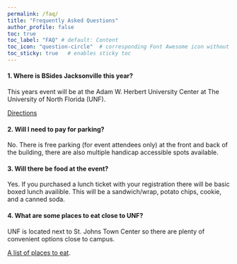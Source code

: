 ```yaml
---
permalink: /faq/
title: "Frequently Asked Questions"
author_profile: false
toc: true
toc_label: "FAQ" # default: Content
toc_icon: "question-circle"  # corresponding Font Awesome icon without the "fa" prefix
toc_sticky: true   # enables sticky toc
---
```


#### 1. Where is BSides Jacksonville this year?

This years event will be at the Adam W. Herbert University Center at The University of North Florida (UNF).

[Directions](https://www.unf.edu/universitycenter/directions.html)

#### 2. Will I need to pay for parking?

No. There is free parking (for event attendees only) at the front and back of the building, there are also multiple handicap accessible spots available.

#### 3. Will there be food at the event?

Yes. If you purchased a lunch ticket with your registration there will be basic boxed lunch availible. This will be a sandwich/wrap, potato chips, cookie, and a canned soda.

#### 4. What are some places to eat close to UNF?

UNF is located next to St. Johns Town Center so there are plenty of convenient options close to campus.

[A list of places to eat](https://www.google.com/search?q=university+of+north+florida+restaurants&sca_esv=565545338&biw=1395&bih=876&tbm=lcl&sxsrf=AM9HkKmCt9Kzca8M-lxqrIOh98iJhc9MUg%3A1694750370560&ei=otYDZbbmIa3liLMPopWLgA0&oq=University+of+North++restaurants&gs_lp=Eg1nd3Mtd2l6LWxvY2FsIiBVbml2ZXJzaXR5IG9mIE5vcnRoICByZXN0YXVyYW50cyoCCAAyBhAAGAcYHjIGEAAYBxgeMggQABgHGB4YDzIGEAAYCBgeMgYQABgIGB4yBhAAGAgYHjIGEAAYCBgeMgYQABgIGB4yBhAAGAgYHjIGEAAYCBgeSIHSAVDbkgFYt8IBcAN4AJABAJgBoAGgAeUYqgEEMC4yMrgBA8gBAPgBAcICBBAjGCfCAgUQABiABMICBBAAGB7CAgYQABgFGB7CAgYQABgWGB7CAggQABiKBRiRAsICCBAAGAgYBxgeiAYB&sclient=gws-wiz-local#rlfi=hd:;si:;mv:[[30.285157899999998,-81.50484209999999],[30.249991100000003,-81.5311109]];tbs:lrf:!1m4!1u3!2m2!3m1!1e1!1m4!1u5!2m2!5m1!1sgcid_3american_1restaurant!1m4!1u5!2m2!5m1!1sgcid_3pizza_1restaurant!1m4!1u2!2m2!2m1!1e1!1m4!1u1!2m2!1m1!1e1!1m4!1u1!2m2!1m1!1e2!1m4!1u22!2m2!21m1!1e1!2m1!1e2!2m1!1e5!2m1!1e1!2m1!1e3!3sIAEqAlVT,lf:1,lf_ui:9).
